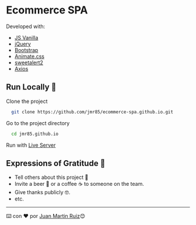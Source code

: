 # Ecommerce SPA

Developed with: 
- [JS Vanilla](https://developer.mozilla.org/es/docs/Web/JavaScript)
- [jQuery](https://jquery.com/)
- [Bootstrap](https://getbootstrap.com/)
- [Animate.css](https://animate.style/) 
- [sweetalert2](https://sweetalert2.github.io/)
- [Axios](https://axios-http.com/)

## Run Locally 🚀

Clone the project

```bash
  git clone https://github.com/jmr85/ecommerce-spa.github.io.git
```

Go to the project directory

```bash
  cd jmr85.github.io
```

Run with [Live Server](https://marketplace.visualstudio.com/items?itemName=ritwickdey.LiveServer)

## Expressions of Gratitude 🎁

* Tell others about this project 📢
* Invite a beer 🍺 or a coffee ☕ to someone on the team.
* Give thanks publicly 🤓.
* etc.

---

⌨️ con ❤️ por [Juan Martin Ruiz](https://github.com/jmr85)😊